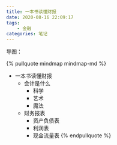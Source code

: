 ```yaml
---
title: 一本书读懂财报
date: 2020-08-16 22:09:17
tags:
    - 金融
categories: 笔记
---
```


导图：
<!--more-->

{% pullquote mindmap mindmap-md %}
- 一本书读懂财报
    - 会计是什么
        - 科学
        - 艺术
        - 魔法
    - 财务报表
        - 资产负债表
        - 利润表
        - 现金流量表
{% endpullquote %}

